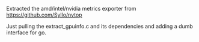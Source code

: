 Extracted the amd/intel/nvidia metrics exporter from
https://github.com/Syllo/nvtop

Just pulling the extract_gpuinfo.c and its dependencies and adding a dumb
interface for go.
